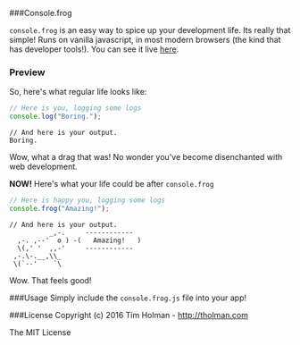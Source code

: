 ###Console.frog

`console.frog` is an easy way to spice up your development life. Its really that simple! Runs on vanilla javascript, in most modern browsers (the kind that has developer tools!). You can see it live [here](http://tholman.com/console-dot-frog).

### Preview

So, here's what regular life looks like:

```javascript
// Here is you, logging some logs
console.log("Boring.");
```
```
// And here is your output.
Boring.
```

Wow, what a drag that was! No wonder you've become disenchanted with web development.

**NOW!** Here's what your life could be after `console.frog`

```javascript
// Here is happy you, logging some logs
console.frog("Amazing!");
```

```
// And here is your output.
          _,-.     ------------
  ,-. ,--'  o ) -(   Amazing!   )
  \(,' '  ,,-'     ------------
 ,-.\-.__,\\_
 \(`--'    `\ 
```

Wow. That feels good!

###Usage
Simply include the `console.frog.js` file into your app!

###License
Copyright (c) 2016 Tim Holman - http://tholman.com

The MIT License
